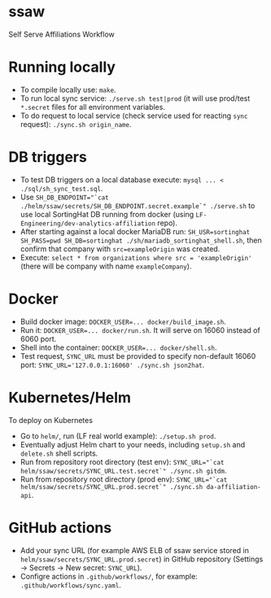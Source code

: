 # ssaw

Self Serve Affiliations Workflow

# Running locally

- To compile locally use: `make`.
- To run local sync service: `./serve.sh test|prod` (it will use prod/test `*.secret` files for all environment variables.
- To do request to local service (check service used for reacting `sync` request): `./sync.sh origin_name`.

# DB triggers

- To test DB triggers on a local database execute: `mysql ... < ./sql/sh_sync_test.sql`.
- Use `` SH_DB_ENDPOINT="`cat ./helm/ssaw/secrets/SH_DB_ENDPOINT.secret.example`" ./serve.sh `` to use local SortingHat DB running from docker (using `LF-Engineering/dev-analytics-affiliation` repo).
- After starting against a local docker MariaDB run: `SH_USR=sortinghat SH_PASS=pwd SH_DB=sortinghat ./sh/mariadb_sortinghat_shell.sh`, then confirm that company with `src=exampleOrigin` was created.
- Execute: `select * from organizations where src = 'exampleOrigin'` (there will be company with name `exampleCompany`).

# Docker

- Build docker image: `DOCKER_USER=... docker/build_image.sh`.
- Run it: `DOCKER_USER=... docker/run.sh`. It will serve on 16060 instead of 6060 port.
- Shell into the container: `DOCKER_USER=... docker/shell.sh`.
- Test request, `SYNC_URL` must be provided to specify non-default 16060 port: `SYNC_URL='127.0.0.1:16060' ./sync.sh json2hat`.

# Kubernetes/Helm

To deploy on Kubernetes

- Go to `helm/`, run (LF real world example): `./setup.sh prod`.
- Eventually adjust Helm chart to your needs, including `setup.sh` and `delete.sh` shell scripts.
- Run from repository root directory (test env): `` SYNC_URL="`cat helm/ssaw/secrets/SYNC_URL.test.secret`" ./sync.sh gitdm ``.
- Run from repository root directory (prod env): `` SYNC_URL="`cat helm/ssaw/secrets/SYNC_URL.prod.secret`" ./sync.sh da-affiliation-api ``.

# GitHub actions

- Add your sync URL (for example AWS ELB of ssaw service stored in `helm/ssaw/secrets/SYNC_URL.prod.secret`) in GitHub repository (Settings -> Secrets -> New secret: `SYNC_URL`).
- Configre actions in `.github/workflows/`, for example: `.github/workflows/sync.yaml`.
